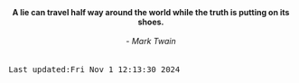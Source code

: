 
<div align="center"><b><span>A lie can travel half way around the world while the truth is putting on its shoes.</span></b><br><br><i> - Mark Twain</i></div>
<br><br><kbd>Last updated:Fri Nov  1 12:13:30 2024</kbd>
